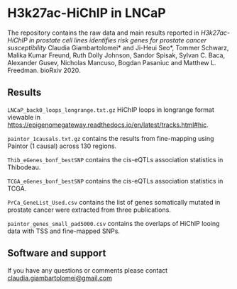 H3k27ac-HiChIP in LNCaP
===================================================

The repository contains the raw data and main results reported in
*H3k27ac-HiChIP in prostate cell lines identifies risk genes for prostate cancer susceptibility*
Claudia Giambartolomei* and Ji-Heui Seo*, Tommer Schwarz, Malika Kumar Freund, Ruth Dolly Johnson, Sandor Spisak, Sylvan C. Baca, Alexander Gusev, Nicholas Mancuso, Bogdan Pasaniuc and Matthew L. Freedman.
bioRxiv 2020.

Results
-------

`LNCaP_back0_loops_longrange.txt.gz` HiChIP loops in longrange format viewable in https://epigenomegateway.readthedocs.io/en/latest/tracks.html#hic. 

`paintor_1causals.txt.gz` contains the results from fine-mapping using Paintor (1 causal) across 130 regions. 
<!--- contains the results from fine-mapping using Paintor (1 causal) across 137 regions. In the analyses we removed regions that did not reach P < 5*10^-8, and we replaced the fine-mapped results in two regions in the 8q24 (127.6–129.0Mb, "chr8.127849659.128199916.rs16901979,rs183373024,rs10086908,rs12543663", "chr8.128260673.128560038.rs1447295,rs620861,rs6983267") with JAM fine-mapping (Supplementary Data 3 of Matejcic et al.).  --->

`Thib_eGenes_bonf_bestSNP` contains the cis-eQTLs association statistics in Thibodeau.

`TCGA_eGenes_bonf_bestSNP` contains the cis-eQTLs association statistics in TCGA.

`PrCa_GeneList_Used.csv` contains the list of genes somatically mutated in prostate cancer were extracted from three publications. 

`paintor_genes_small_pad5000.csv` contains the overlaps of HiChIP looing data with TSS and fine-mapped SNPs. 


Software and support
--------------------
If you have any questions or comments please contact claudia.giambartolomei@gmail.com
